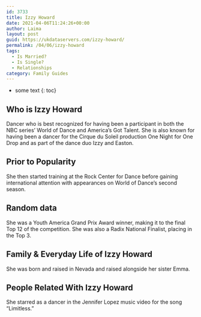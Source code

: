 ```yaml
---
id: 3733
title: Izzy Howard
date: 2021-04-06T11:24:26+00:00
author: Laima
layout: post
guid: https://ukdataservers.com/izzy-howard/
permalink: /04/06/izzy-howard
tags:
  - Is Married?
  - Is Single?
  - Relationships
category: Family Guides
---
```


* some text
{: toc}


## Who is Izzy Howard
                  
                  
                  
Dancer who is best recognized for having been a participant in both the NBC series&#8217; World of Dance and America&#8217;s Got Talent. She is also known for having been a dancer for the Cirque du Soleil production One Night for One Drop and as part of the dance duo Izzy and Easton. 
                  
              
            
              
            
                
                
                
## Prior to Popularity
                  
                  
                  
She then started training at the Rock Center for Dance before gaining international attention with appearances on World of Dance&#8217;s second season. 
                  
              
            
              
            
                
                
                
## Random data
                  
                  
                  
She was a Youth America Grand Prix Award winner, making it to the final Top 12 of the competition. She was also a Radix National Finalist, placing in the Top 3. 
                  
              
            
              
            
                
                
                
## Family & Everyday Life of Izzy Howard
                  
                  
                  
She was born and raised in Nevada and raised alongside her sister Emma.
                  
              
            
              
            
                
                
                
## People Related With Izzy Howard
                  
                  
                  
She starred as a dancer in the Jennifer Lopez music video for the song &#8220;Limitless.&#8221;
                  
              
            
              
            
                
              
            
              
              
            
            
              
            
          
          
          